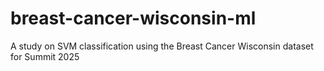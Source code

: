 # breast-cancer-wisconsin-ml
A study on SVM classification using the Breast Cancer Wisconsin dataset for Summit 2025
